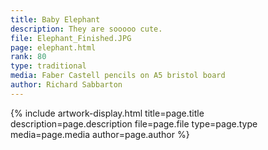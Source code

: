 ```yaml
---
title: Baby Elephant
description: They are sooooo cute.
file: Elephant_Finished.JPG
page: elephant.html
rank: 80
type: traditional
media: Faber Castell pencils on A5 bristol board
author: Richard Sabbarton
---
```




{% include artwork-display.html title=page.title description=page.description file=page.file type=page.type media=page.media author=page.author %}